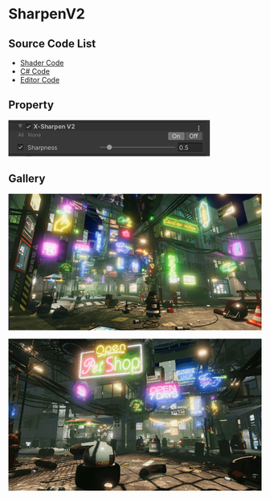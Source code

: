 
# SharpenV2

## Source Code List
- [Shader Code](Shader/SharpenV2.shader)
- [C# Code](SharpenV2.cs)
- [Editor Code](Editor/SharpenV2Editor.cs)


## Property
![](https://raw.githubusercontent.com/QianMo/X-PostProcessing-Gallery/master/Media/ImageProcessing/SharpenV2/SharpenV2Property.png)

## Gallery

![](https://raw.githubusercontent.com/QianMo/X-PostProcessing-Gallery/master/Media/ImageProcessing/SharpenV2/SharpenV2.png)

![](https://raw.githubusercontent.com/QianMo/X-PostProcessing-Gallery/master/Media/ImageProcessing/SharpenV2/SharpenV2.gif)